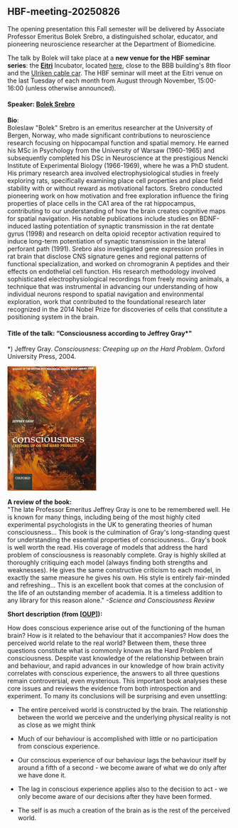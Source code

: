 ## HBF-meeting-20250826

The opening presentation this Fall semester will be delivered by Associate Professor Emeritus Bolek Srebro, a distinguished scholar, educator, and pioneering neuroscience researcher at the Department of Biomedicine.

The talk by Bolek will take place at a **new venue for the HBF seminar series**: the [**Eitri**](https://www.eitri.health) Incubator, located [here](http://maps.google.com/?q=31%20Haukelandsbakken%20Bergen,%20Vestland,%205021%20Norway), close to the BBB building's 8th floor and the  [Ulriken cable car](https://en.visitbergen.com/things-to-do/_ga=2.19682875.2039618291.1749723536-937718574.1749723536). The HBF seminar will meet at the Eitri venue on the last Tuesday of each month from August through November, 15:00-16:00 (unless otherwise announced).



#### Speaker: [Bolek Srebro](https://www4.uib.no/en/find-employees/Boleslaw.Srebro)

**Bio**:<br>
 Boleslaw "Bolek" Srebro is an emeritus researcher at the University of Bergen, Norway, who made significant contributions to neuroscience research focusing on hippocampal function and spatial memory. He earned his MSc in Psychology from the University of Warsaw (1960-1965) and subsequently completed his DSc in Neuroscience at the prestigious Nencki Institute of Experimental Biology (1966-1969), where he was a PhD student. His primary research area involved electrophysiological studies in freely exploring rats, specifically examining place cell properties and place field stability with or without reward as motivational factors. Srebro conducted pioneering work on how motivation and free exploration influence the firing properties of place cells in the CA1 area of the rat hippocampus, contributing to our understanding of how the brain creates cognitive maps for spatial navigation. His notable publications include studies on BDNF-induced lasting potentiation of synaptic transmission in the rat dentate gyrus (1998) and research on delta opioid receptor activation required to induce long-term potentiation of synaptic transmission in the lateral perforant path (1991). Srebro also investigated gene expression profiles in rat brain that disclose CNS signature genes and regional patterns of functional specialization, and worked on chromogranin A peptides and their effects on endothelial cell function. His research methodology involved sophisticated electrophysiological recordings from freely moving animals, a technique that was instrumental in advancing our understanding of how individual neurons respond to spatial navigation and environmental exploration, work that contributed to the foundational research later recognized in the 2014 Nobel Prize for discoveries of cells that constitute a positioning system in the brain.


#### Title of the talk: “Consciousness according to Jeffrey Gray*"




*) Jeffrey Gray. _Consciousness: Creeping up on the Hard Problem_. Oxford University Press, 2004.


<img src="./Jeffrey_Gray_book_cover.png" alt="Jeffrey Gray's book 'Consciousness: Creeping up on the Hard Problem'" style="width: 200px;">


**A review of the book:**<br>
"The late Professor Emeritus Jeffrey Gray is one to be remembered well. He is known for many things, including being of the most highly cited experimental psychologists in the UK to generating theories of human consciousness... This book is the culmination of Gray's long-standing quest for understanding the essential properties of consciousness... Gray's book is well worth the read. His coverage of models that address the hard problem of consciousness is reasonably complete. Gray is highly skilled at thoroughly critiquing each model (always finding both strengths and weaknesses). He gives the same constructive criticism to each model, in exactly the same measure he gives his own. His style is entirely fair-minded and refreshing... This is an excellent book that comes at the conclusion of the life of an outstanding member of academia. It is a timeless addition to any library for this reason alone." _-Science and Consciousness Review_


**Short description (from [[OUP](https://global.oup.com/academic/product/consciousness-9780198520917)]):**<br>

How does conscious experience arise out of the functioning of the human brain? How is it related to the behaviour that it accompanies? How does the perceived world relate to the real world? Between them, these three questions constitute what is commonly known as the Hard Problem of consciousness. Despite vast knowledge of the relationship between brain and behaviour, and rapid advances in our knowledge of how brain activity correlates with conscious experience, the answers to all three questions remain controversial, even mysterious. This important book analyses these core issues and reviews the evidence from both introspection and experiment. To many its conclusions will be surprising and even unsettling:

- The entire perceived world is constructed by the brain. The relationship between the world we perceive and the underlying physical reality is not as close as we might think

- Much of our behaviour is accomplished with little or no participation from conscious experience.

- Our conscious experience of our behaviour lags the behaviour itself by around a fifth of a second - we become aware of what we do only after we have done it.

- The lag in conscious experience applies also to the decision to act - we only become aware of our decisions after they have been formed.

- The self is as much a creation of the brain as is the rest of the perceived world.
